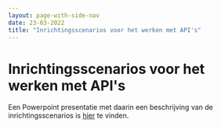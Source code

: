 ```yaml
---
layout: page-with-side-nav
date: 23-03-2022
title: "Inrichtingsscenarios voor het werken met API's"
---
```


# Inrichtingsscenarios voor het werken met API's
Een Powerpoint presentatie met daarin een beschrijving van de inrichtingsscenarios is [hier](./assets/Inrichtingsscenarios.pptx) te vinden.
